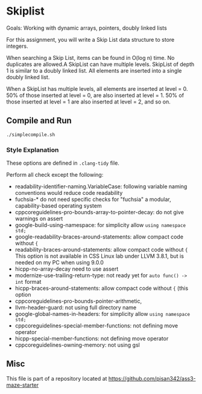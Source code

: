 # Skiplist

Goals: Working with dynamic arrays, pointers, doubly linked lists

For this assignment, you will write a Skip List data structure to store integers. 

When searching a Skip List, items can be found in O(log n) time. 
No duplicates are allowed.A SkipList can have multiple levels. 
SkipList of depth 1 is similar to a doubly linked list. All elements are inserted into a single doubly linked list.

When a SkipList has multiple levels, all elements are inserted at level = 0. 50% of those inserted at level = 0, 
are also inserted at level = 1. 50% of those inserted at level = 1 are also inserted at level = 2, and so on.

## Compile and Run

```
./simplecompile.sh
```


### Style Explanation
These options are defined in `.clang-tidy` file.

Perform all check except the following:

- readability-identifier-naming.VariableCase: following variable naming conventions would reduce code readability
- fuchsia-* do not need specific checks for "fuchsia" a modular, capability-based operating system
- cppcoreguidelines-pro-bounds-array-to-pointer-decay: do not give warnings on assert
- google-build-using-namespace: for simplicity allow `using namespace std;`
- google-readability-braces-around-statements: allow compact code without `{`
- readability-braces-around-statements: allow compact code without `{`
This option is not available in CSS Linux lab under LLVM 3.8.1, but is needed on my PC when using 9.0.0
- hicpp-no-array-decay need to use assert
- modernize-use-trailing-return-type: not ready yet for `auto func() -> int` format
- hicpp-braces-around-statements: allow compact code without `{` (this option
- cppcoreguidelines-pro-bounds-pointer-arithmetic,
- llvm-header-guard: not using full directory name
- google-global-names-in-headers: for simplicity allow `using namespace std;`
- cppcoreguidelines-special-member-functions: not defining move operator
- hicpp-special-member-functions: not defining move operator
- cppcoreguidelines-owning-memory: not using gsl

## Misc

This file is part of a repository located at
https://github.com/pisan342/ass3-maze-starter

